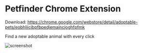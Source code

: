 # Petfinder Chrome Extension
Download: https://chrome.google.com/webstore/detail/adoptable-pets/eobhliicjbpfbpedjemajncjoghfpfmk

Find a new adoptable animal with every click

![screenshot](https://preview.ibb.co/nwb88v/Screen_Shot_2017_03_31_at_10_40_09.png)
